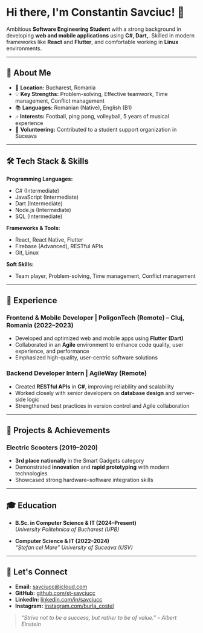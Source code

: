 # Hi there, I'm **Constantin Savciuc**! 👋

Ambitious **Software Engineering Student** with a strong background in developing **web and mobile applications** using **C#, Dart,**. Skilled in modern frameworks like **React** and **Flutter**, and comfortable working in **Linux** environments.

---

## 🚀 About Me

- 📍 **Location:** Bucharest, Romania
- 💡 **Key Strengths:** Problem-solving, Effective teamwork, Time management, Conflict management
- 📚 **Languages:** Romanian (Native), English (B1)
- 🎶 **Interests:** Football, ping pong, volleyball, 5 years of musical experience
- 🤝 **Volunteering:** Contributed to a student support organization in Suceava

---

## 🛠 Tech Stack & Skills

**Programming Languages:**  
- C# (Intermediate)  
- JavaScript (Intermediate)  
- Dart (Intermediate)  
- Node.js (Intermediate)  
- SQL (Intermediate)  

**Frameworks & Tools:**  
- React, React Native, Flutter  
- Firebase (Advanced), RESTful APIs  
- Git, Linux  

**Soft Skills:**  
- Team player, Problem-solving, Time management, Conflict management

---

## 💼 Experience

### Frontend & Mobile Developer | PoligonTech (Remote) – Cluj, Romania (2022–2023)
- Developed and optimized web and mobile apps using **Flutter (Dart)**
- Collaborated in an **Agile** environment to enhance code quality, user experience, and performance
- Emphasized high-quality, user-centric software solutions

### Backend Developer Intern | AgileWay (Remote)
- Created **RESTful APIs** in **C#**, improving reliability and scalability
- Worked closely with senior developers on **database design** and server-side logic
- Strengthened best practices in version control and Agile collaboration

---

## 🎯 Projects & Achievements

### Electric Scooters (2019–2020)
- **3rd place nationally** in the Smart Gadgets category
- Demonstrated **innovation** and **rapid prototyping** with modern technologies
- Showcased strong hardware–software integration skills

---

## 🎓 Education

- **B.Sc. in Computer Science & IT (2024–Present)**  
  *University Politehnica of Bucharest (UPB)*

- **Computer Science & IT (2022–2024)**  
  *“Ștefan cel Mare” University of Suceava (USV)*

---

## 🤝 Let's Connect
- **Email:** [savciucc@icloud.com](mailto:savciucc@icloud.com)
- **GitHub:** [github.com/st-savciucc](https://github.com/st-savciucc)
- **LinkedIn:** [linkedin.com/in/savciucc](https://www.linkedin.com/in/savciucc)
- **Instagram:** [instagram.com/burla_costel](https://www.instagram.com/burla_costel)

> *“Strive not to be a success, but rather to be of value.” – Albert Einstein*
